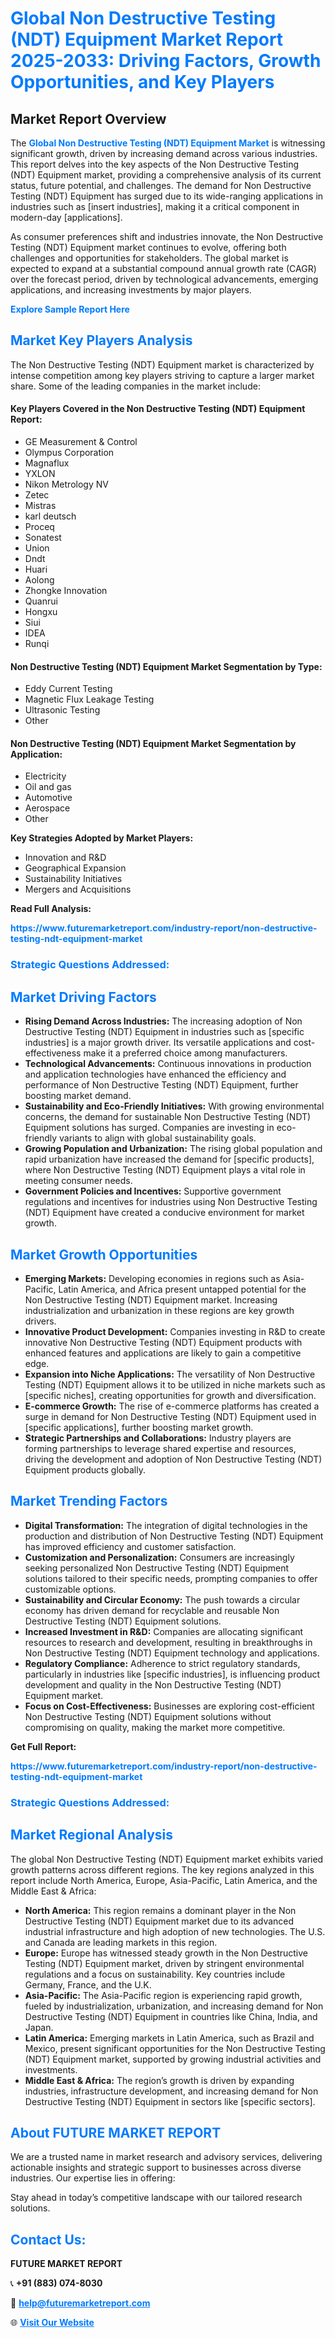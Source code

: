 <h1 style="color: #007BFF;">Global Non Destructive Testing (NDT) Equipment Market Report 2025-2033: Driving Factors, Growth Opportunities, and Key Players</h1>

<section id="overview">
<h2>Market Report Overview</h2>
<p>The <a href="https://www.futuremarketreport.com/industry-report/non-destructive-testing-ndt-equipment-market" style="color: #007BFF; text-decoration: none;"><strong>Global Non Destructive Testing (NDT) Equipment Market</strong></a> is witnessing significant growth, driven by increasing demand across various industries. This report delves into the key aspects of the Non Destructive Testing (NDT) Equipment market, providing a comprehensive analysis of its current status, future potential, and challenges. The demand for Non Destructive Testing (NDT) Equipment has surged due to its wide-ranging applications in industries such as [insert industries], making it a critical component in modern-day [applications].</p>
<p>As consumer preferences shift and industries innovate, the Non Destructive Testing (NDT) Equipment market continues to evolve, offering both challenges and opportunities for stakeholders. The global market is expected to expand at a substantial compound annual growth rate (CAGR) over the forecast period, driven by technological advancements, emerging applications, and increasing investments by major players.</p>
</section>

<section id="overview">
<p><a href="https://www.futuremarketreport.com/request-sample/reportId=58182" style="color: #007BFF; text-decoration: none;"><strong>Explore Sample Report Here</strong></a></p>
</section>

<section id="key-players">
<h2 style="color: #007BFF;">Market Key Players Analysis</h2>
<p>The Non Destructive Testing (NDT) Equipment market is characterized by intense competition among key players striving to capture a larger market share. Some of the leading companies in the market include:</p>
<h4>Key Players Covered in the Non Destructive Testing (NDT) Equipment Report:</h4>
<ul><li>GE Measurement &amp; Control</li><li>Olympus Corporation</li><li>Magnaflux</li><li>YXLON</li><li>Nikon Metrology NV</li><li>Zetec</li><li>Mistras</li><li>karl deutsch</li><li>Proceq</li><li>Sonatest</li><li>Union</li><li>Dndt</li><li>Huari</li><li>Aolong</li><li>Zhongke Innovation</li><li>Quanrui</li><li>Hongxu</li><li>Siui</li><li>IDEA</li><li>Runqi</li></ul>
<h4>Non Destructive Testing (NDT) Equipment Market Segmentation by Type:</h4>
<ul><li>Eddy Current Testing</li><li>Magnetic Flux Leakage Testing</li><li>Ultrasonic Testing</li><li>Other</li></ul>

<h4>Non Destructive Testing (NDT) Equipment Market Segmentation by Application:</h4>
<ul><li>Electricity</li><li>Oil and gas</li><li>Automotive</li><li>Aerospace</li><li>Other</li></ul>
<p><strong>Key Strategies Adopted by Market Players:</strong></p>
<ul>
<li>Innovation and R&D</li>
<li>Geographical Expansion</li>
<li>Sustainability Initiatives</li>
<li>Mergers and Acquisitions</li>
</ul>
</section>

<section>
<p><strong>Read Full Analysis: </strong></p><a href="https://www.futuremarketreport.com/industry-report/non-destructive-testing-ndt-equipment-market" style="color: #007BFF; text-decoration: none;"><strong>https://www.futuremarketreport.com/industry-report/non-destructive-testing-ndt-equipment-market</strong></a>
<h3 style="color: #007BFF;">Strategic Questions Addressed:</h3>
</section>

<section id="driving-factors">
<h2 style="color: #007BFF;">Market Driving Factors</h2>
<ul>
<li><strong>Rising Demand Across Industries:</strong> The increasing adoption of Non Destructive Testing (NDT) Equipment in industries such as [specific industries] is a major growth driver. Its versatile applications and cost-effectiveness make it a preferred choice among manufacturers.</li>
<li><strong>Technological Advancements:</strong> Continuous innovations in production and application technologies have enhanced the efficiency and performance of Non Destructive Testing (NDT) Equipment, further boosting market demand.</li>
<li><strong>Sustainability and Eco-Friendly Initiatives:</strong> With growing environmental concerns, the demand for sustainable Non Destructive Testing (NDT) Equipment solutions has surged. Companies are investing in eco-friendly variants to align with global sustainability goals.</li>
<li><strong>Growing Population and Urbanization:</strong> The rising global population and rapid urbanization have increased the demand for [specific products], where Non Destructive Testing (NDT) Equipment plays a vital role in meeting consumer needs.</li>
<li><strong>Government Policies and Incentives:</strong> Supportive government regulations and incentives for industries using Non Destructive Testing (NDT) Equipment have created a conducive environment for market growth.</li>
</ul>
</section>

<section id="growth-opportunities">
<h2 style="color: #007BFF;">Market Growth Opportunities</h2>
<ul>
<li><strong>Emerging Markets:</strong> Developing economies in regions such as Asia-Pacific, Latin America, and Africa present untapped potential for the Non Destructive Testing (NDT) Equipment market. Increasing industrialization and urbanization in these regions are key growth drivers.</li>
<li><strong>Innovative Product Development:</strong> Companies investing in R&D to create innovative Non Destructive Testing (NDT) Equipment products with enhanced features and applications are likely to gain a competitive edge.</li>
<li><strong>Expansion into Niche Applications:</strong> The versatility of Non Destructive Testing (NDT) Equipment allows it to be utilized in niche markets such as [specific niches], creating opportunities for growth and diversification.</li>
<li><strong>E-commerce Growth:</strong> The rise of e-commerce platforms has created a surge in demand for Non Destructive Testing (NDT) Equipment used in [specific applications], further boosting market growth.</li>
<li><strong>Strategic Partnerships and Collaborations:</strong> Industry players are forming partnerships to leverage shared expertise and resources, driving the development and adoption of Non Destructive Testing (NDT) Equipment products globally.</li>
</ul>
</section>

<section id="trending-factors">
<h2 style="color: #007BFF;">Market Trending Factors</h2>
<ul>
<li><strong>Digital Transformation:</strong> The integration of digital technologies in the production and distribution of Non Destructive Testing (NDT) Equipment has improved efficiency and customer satisfaction.</li>
<li><strong>Customization and Personalization:</strong> Consumers are increasingly seeking personalized Non Destructive Testing (NDT) Equipment solutions tailored to their specific needs, prompting companies to offer customizable options.</li>
<li><strong>Sustainability and Circular Economy:</strong> The push towards a circular economy has driven demand for recyclable and reusable Non Destructive Testing (NDT) Equipment solutions.</li>
<li><strong>Increased Investment in R&D:</strong> Companies are allocating significant resources to research and development, resulting in breakthroughs in Non Destructive Testing (NDT) Equipment technology and applications.</li>
<li><strong>Regulatory Compliance:</strong> Adherence to strict regulatory standards, particularly in industries like [specific industries], is influencing product development and quality in the Non Destructive Testing (NDT) Equipment market.</li>
<li><strong>Focus on Cost-Effectiveness:</strong> Businesses are exploring cost-efficient Non Destructive Testing (NDT) Equipment solutions without compromising on quality, making the market more competitive.</li>
</ul>
</section>

<section>
<p><strong>Get Full Report: </strong></p><a href="https://www.futuremarketreport.com/industry-report/non-destructive-testing-ndt-equipment-market" style="color: #007BFF; text-decoration: none;"><strong>https://www.futuremarketreport.com/industry-report/non-destructive-testing-ndt-equipment-market</strong></a>
<h3 style="color: #007BFF;">Strategic Questions Addressed:</h3>
</section>


<section id="regional-analysis">
<h2 style="color: #007BFF;">Market Regional Analysis</h2>
<p>The global Non Destructive Testing (NDT) Equipment market exhibits varied growth patterns across different regions. The key regions analyzed in this report include North America, Europe, Asia-Pacific, Latin America, and the Middle East & Africa:</p>
<ul>
<li><strong>North America:</strong> This region remains a dominant player in the Non Destructive Testing (NDT) Equipment market due to its advanced industrial infrastructure and high adoption of new technologies. The U.S. and Canada are leading markets in this region.</li>
<li><strong>Europe:</strong> Europe has witnessed steady growth in the Non Destructive Testing (NDT) Equipment market, driven by stringent environmental regulations and a focus on sustainability. Key countries include Germany, France, and the U.K.</li>
<li><strong>Asia-Pacific:</strong> The Asia-Pacific region is experiencing rapid growth, fueled by industrialization, urbanization, and increasing demand for Non Destructive Testing (NDT) Equipment in countries like China, India, and Japan.</li>
<li><strong>Latin America:</strong> Emerging markets in Latin America, such as Brazil and Mexico, present significant opportunities for the Non Destructive Testing (NDT) Equipment market, supported by growing industrial activities and investments.</li>
<li><strong>Middle East & Africa:</strong> The region’s growth is driven by expanding industries, infrastructure development, and increasing demand for Non Destructive Testing (NDT) Equipment in sectors like [specific sectors].</li>
</ul>
</section>

<footer>
<h2 style="color: #007BFF;">About FUTURE MARKET REPORT</h2>
<p>We are a trusted name in market research and advisory services, delivering actionable insights and strategic support to businesses across diverse industries. Our expertise lies in offering:</p>

<p>Stay ahead in today’s competitive landscape with our tailored research solutions.</p>

<h2 style="color: #007BFF;">Contact Us:</h2>
<p><strong>FUTURE MARKET REPORT</strong></p>
<p>📞 <strong>+91 (883) 074-8030</strong></p>
<p>📧 <strong><a href="mailto:help@futuremarketreport.com" style="color: #007BFF;">help@futuremarketreport.com</a></strong></p>
<p>🌐 <strong><a href="https://www.futuremarketreport.com/" style="color: #007BFF;">Visit Our Website</a></strong></p>
</footer>